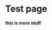 # Test page

****this is more stuff****
<!--stackedit_data:
eyJoaXN0b3J5IjpbLTE3Mzc3ODQwMjVdfQ==
-->